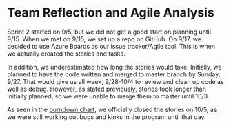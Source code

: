 # Team Reflection and Agile Analysis
Sprint 2 started on 9/5, but we did not get a good start on planning until 9/15. When we met on 9/15, we set up a repo on GitHub. On 9/17, we decided to use Azure Boards as our issue tracker/Agile tool. This is when we actually created the stories and tasks.

In addition, we underestimated how long the stories would take. Initially, we planned to have the code written and merged to master branch by Sunday, 9/27. That would give us all week, 9/28-10/4 to review and clean up code as well as debug. However, as stated previously, stories took longer than initially planned, so we were unable to merge them to master until 10/3. 

As seen in the [burndown chart](BurndownChart.PNG), we officially closed the stories on 10/5, as we were still working out bugs and kinks in the program until that day.
